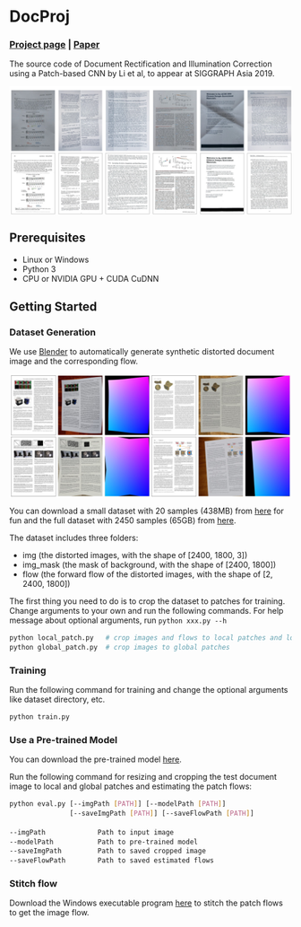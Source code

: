 # DocProj

### [Project page](https://xiaoyu258.github.io/projects/docproj) | [Paper](https://arxiv.org/abs/1909.09470)

The source code of Document Rectification and Illumination Correction using a Patch-based CNN by Li et al, to appear at SIGGRAPH Asia 2019. 

<img src='imgs/teaser.jpg' align="center" width=850> 

## Prerequisites
- Linux or Windows
- Python 3
- CPU or NVIDIA GPU + CUDA CuDNN

## Getting Started

### Dataset Generation
We use [Blender](https://www.blender.org/) to automatically generate synthetic distorted document image and the corresponding flow.

<img src='imgs/syn_dataset.jpg' align="center" width=850> 

You can download a small dataset with 20 samples (438MB) from [here](https://drive.google.com/open?id=1b3kBs46ZSq5cWjvGdMjWNY854YaJ6dZ1) for fun and the full dataset with 2450 samples (65GB) from [here](https://drive.google.com/open?id=1WkzMukIHS_smGPyjcyj7LIiWUk0RJriN).

The dataset includes three folders: 
- img (the distorted images, with the shape of [2400, 1800, 3])
- img_mask (the mask of background, with the shape of [2400, 1800])
- flow (the forward flow of the distorted images, with the shape of [2, 2400, 1800])

The first thing you need to do is to crop the dataset to patches for training. Change arguments to your own and run the following commands. For help message about optional arguments, run `python xxx.py --h`
```bash
python local_patch.py   # crop images and flows to local patches and local patch flows
python global_patch.py  # crop images to global patches
```

### Training
Run the following command for training and change the optional arguments like dataset directory, etc.
```bash
python train.py
```

### Use a Pre-trained Model
You can download the pre-trained model [here](https://drive.google.com/open?id=1EPmFYd7OwfUZBLkJQ9sO8G1r5tLniKDh).

Run the following command for resizing and cropping the test document image to local and global patches and estimating the patch flows:
```bash
python eval.py [--imgPath [PATH]] [--modelPath [PATH]]
               [--saveImgPath [PATH]] [--saveFlowPath [PATH]]
               
--imgPath             Path to input image
--modelPath           Path to pre-trained model
--saveImgPath         Path to saved cropped image
--saveFlowPath        Path to saved estimated flows
```

### Stitch flow
Download the Windows executable program [here](https://drive.google.com/open?id=1SNvPtEJtpsiRf9-mIqnhLIriVXTCi2Vr) to stitch the patch flows to get the image flow.
